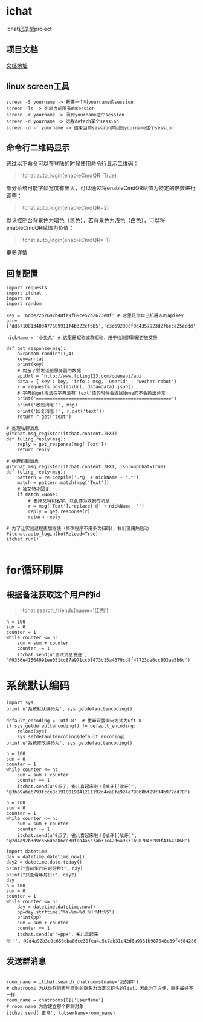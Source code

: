 # ichat

ichat记录型project

## 项目文档
[文档地址](https://itchat.readthedocs.io/zh/latest/)

## linux screen工具
~~~
screen -S yourname -> 新建一个叫yourname的session
screen -ls -> 列出当前所有的session
screen -r yourname -> 回到yourname这个session
screen -d yourname -> 远程detach某个session
screen -d -r yourname -> 结束当前session并回到yourname这个session
~~~
  

## 命令行二维码显示

通过以下命令可以在登陆的时候使用命令行显示二维码：
> itchat.auto_login(enableCmdQR=True)


部分系统可能字幅宽度有出入，可以通过将enableCmdQR赋值为特定的倍数进行调整：

> itchat.auto_login(enableCmdQR=2)

默认控制台背景色为暗色（黑色），若背景色为浅色（白色），可以将enableCmdQR赋值为负值：

> itchat.auto_login(enableCmdQR=-1)


[更多详情](https://itchat.readthedocs.io/zh/latest/intro/login/#_3)

## 回复配置
~~~
import requests
import itchat
import re
import random

key = '6dde22b7692b48fe9f89ce52b2673e0f' # 这里是你自己机器人的apikey
arr=['dd6710813403477689911f4b322cf685','c3c69290cf9d4357923d2f6ece25ecdd','6dde22b7692b48fe9f89ce52b2673e0f','6fce7ad8fb354b6a91c30eb05681590a','dd6710813403477689911f4b322cf685']

nickName = '小兔几' # 这里是昵称或群昵称，用于检测群聊是否被艾特

def get_response(msg):
    a=random.randint(1,4)
    key=arr[a]
    print(key)
    # 构造了要发送给服务器的数据
    apiUrl = 'http://www.tuling123.com/openapi/api'
    data = {'key': key, 'info': msg, 'userid' : 'wechat-robot'}
    r = requests.post(apiUrl, data=data).json()
    # 字典的get方法在字典没有'text'值的时候会返回None而不会抛出异常
    print('==================================================')
    print('收到消息：', msg)
    print('回复消息：', r.get('text'))
    return r.get('text')

# 处理私聊消息
@itchat.msg_register(itchat.content.TEXT)
def tuling_reply(msg):
    reply = get_response(msg['Text'])
    return reply

# 处理群聊消息
@itchat.msg_register(itchat.content.TEXT, isGroupChat=True)
def tuling_reply(msg):
    pattern = re.compile('.*@' + nickName + '.*')
    match = pattern.match(msg['Text'])
    # 被艾特才回复
    if match!=None:
        # 去掉艾特和名字，以此作为收到的消息
        r = msg['Text'].replace('@' + nickName, '')
        reply = get_response(r)
        return reply

# 为了让实验过程更加方便（修改程序不用多次扫码），我们使用热启动
#itchat.auto_login(hotReload=True)
itchat.run()


~~~
# for循环刷屏
## 根据备注获取这个用户的id
> itchat.search_friends(name='佳秀')


~~~
n = 100
sum = 0
counter = 1
while counter <= n:
    sum = sum + counter
    counter += 1
    itchat.send(u'测试消息发送', '@9336e41564991ee051cc87a971ccbf473c15a4679cd8f47723da6cc803ae5b6c')

~~~

# 系统默认编码
~~~
import sys
print u'系统默认编码为', sys.getdefaultencoding()

default_encoding = 'utf-8'  # 重新设置编码方式为uft-8
if sys.getdefaultencoding() != default_encoding:
    reload(sys)
    sys.setdefaultencoding(default_encoding)
print u'系统修改编码为', sys.getdefaultencoding()
~~~


~~~
n = 100
sum = 0
counter = 1
while counter <= n:
    sum = sum + counter
    counter += 1
    itchat.send(u'9点了，雀儿喜起床啦！[呲牙][呲牙]', '@3b69abe6793fcce8c1910019141211192c4ea8fe924e790b8bf29f34b972dd78')

~~~



~~~
n = 100
sum = 0
counter = 1
while counter <= n:
    sum = sum + counter
    counter += 1
    itchat.send(u'9点了，雀儿喜起床啦！[呲牙][呲牙]', '@2d4a92b3d9c656dba86ce30fea4a5c7ab31c42d6a9331b987048c89f43642868')

~~~



~~~
import datetime
day = datetime.datetime.now()
day2 = datetime.date.today()
print("当前年月日时分秒:", day)
print("只查看年月日:", day2)
day
n = 100
sum = 0
counter = 1
while counter <= n:
    day = datetime.datetime.now()
    pp=day.strftime("%Y-%m-%d %H:%M:%S")
    print(pp)
    sum = sum + counter
    counter += 1
    itchat.send(u''+pp+'，雀儿喜起床啦！','@2d4a92b3d9c656dba86ce30fea4a5c7ab31c42d6a9331b987048c89f43642868')
~~~


## 发送群消息　
~~~

room_name = itchat.search_chatrooms(name='我的群')
# chatrooms 为从你群列表里查到的群名为自定义群名的list，因此为了方便，群名最好不一样
room_name = chatrooms[0]['UserName']
# room_name 为你建立那个群聊对象
itchat.send('正常', toUserName=room_name)
~~~
